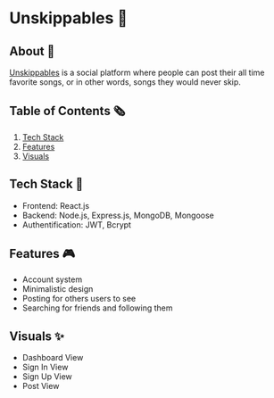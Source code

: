 # Unskippables 🌱
## About 🔭
[Unskippables](https://unskippables.herokuapp.com/) is a social platform where people can post their all time favorite songs, or in other words, songs they would never skip. 

## Table of Contents 🗞️
1. [Tech Stack](#tech-stack-)
2. [Features](#features-)
3. [Visuals](#visuals-)

##  Tech Stack 💼
- Frontend: React.js
- Backend: Node.js, Express.js, MongoDB, Mongoose
- Authentification: JWT, Bcrypt

## Features 🎮
- Account system
- Minimalistic design
- Posting for others users to see
- Searching for friends and following them

## Visuals ✨
- Dashboard View
- Sign In View
- Sign Up View
- Post View

